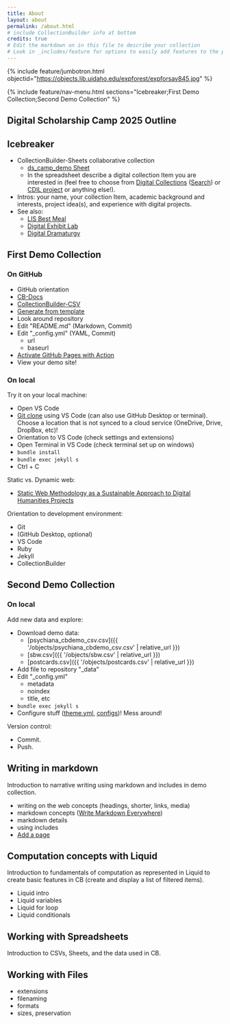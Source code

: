 ```yaml
---
title: About
layout: about
permalink: /about.html
# include CollectionBuilder info at bottom
credits: true
# Edit the markdown on in this file to describe your collection
# Look in _includes/feature for options to easily add features to the page
---
```


{% include feature/jumbotron.html objectid="https://objects.lib.uidaho.edu/expforest/expforsav845.jpg" %}

{% include feature/nav-menu.html sections="Icebreaker;First Demo Collection;Second Demo Collection" %}

## Digital Scholarship Camp 2025 Outline

## Icebreaker

- CollectionBuilder-Sheets collaborative collection
    - [ds_camp_demo Sheet](https://docs.google.com/spreadsheets/d/1zaMXOFtCO5boHdN7UP8QNfjndoEaTzsG6RmoZNVoJGQ/edit?gid=0#gid=0)
    - In the spreadsheet describe a digital collection Item you are interested in (feel free to choose from [Digital Collections](https://www.lib.uidaho.edu/digital/home/collections.html) ([Search](https://digital.lib.uidaho.edu/search)) or [CDIL project](https://cdil.lib.uidaho.edu/projects/) or anything else!).
- Intros: your name, your collection Item, academic background and interests, project idea(s), and experience with digital projects.
- See also:
    - [LIS Best Meal](https://collectionbuilder-lis.github.io/best-meal/)
    - [Digital Exhibit Lab](https://github.com/learn-static/digital-exhibit-lab)
    - [Digital Dramaturgy](https://github.com/digitaldramaturgy/digitaldramaturgy.github.io)

## First Demo Collection

### On GitHub

- GitHub orientation
- [CB-Docs](https://collectionbuilder.github.io/cb-docs/)
- [CollectionBuilder-CSV](https://github.com/CollectionBuilder/collectionbuilder-csv)
- [Generate from template](https://collectionbuilder.github.io/cb-docs/docs/repository/)
- Look around repository
- Edit "README.md" (Markdown, Commit)
- Edit "_config.yml" (YAML, Commit)
    - url
    - baseurl
- [Activate GitHub Pages with Action](https://collectionbuilder.github.io/cb-docs/docs/deploy/actions/)
- View your demo site!

### On local

Try it on your local machine:

- Open VS Code
- [Git clone](https://collectionbuilder.github.io/cb-docs/docs/repository/clone/) using VS Code (can also use GitHub Desktop or terminal). Choose a location that is not synced to a cloud service (OneDrive, Drive, DropBox, etc)!
- Orientation to VS Code (check settings and extensions)
- Open Terminal in VS Code (check terminal set up on windows)
- `bundle install`
- `bundle exec jekyll s`
- Ctrl + C

Static vs. Dynamic web:

- [Static Web Methodology as a Sustainable Approach to Digital Humanities Projects](https://journal.code4lib.org/articles/18372)

Orientation to development environment:

- Git
- (GitHub Desktop, optional)
- VS Code
- Ruby
- Jekyll
- CollectionBuilder

## Second Demo Collection

### On local

Add new data and explore:

- Download demo data: 
    - [psychiana_cbdemo_csv.csv]({{ '/objects/psychiana_cbdemo_csv.csv' | relative_url }})
    - [sbw.csv]({{ '/objects/sbw.csv' | relative_url }})
    - [postcards.csv]({{ '/objects/postcards.csv' | relative_url }})
- Add file to repository "_data"
- Edit "_config.yml"
    - metadata
    - noindex
    - title, etc
- `bundle exec jekyll s`
- Configure stuff ([theme.yml](https://collectionbuilder.github.io/cb-docs/docs/theme/), [configs](https://collectionbuilder.github.io/cb-docs/docs/customization/))! Mess around!

Version control:

- Commit.
- Push.

## Writing in markdown

Introduction to narrative writing using markdown and includes in demo collection.

- writing on the web concepts (headings, shorter, links, media)
- markdown concepts ([Write Markdown Everywhere](https://evanwill.github.io/markdown-everywhere/))
- markdown details
- using includes
- [Add a page](https://collectionbuilder.github.io/cb-docs/docs/pages/)

## Computation concepts with Liquid

Introduction to fundamentals of computation as represented in Liquid to create basic features in CB (create and display a list of filtered items). 

- Liquid intro
- Liquid variables
- Liquid for loop
- Liquid conditionals

## Working with Spreadsheets

Introduction to CSVs, Sheets, and the data used in CB.

## Working with Files

- extensions
- filenaming
- formats
- sizes, preservation
